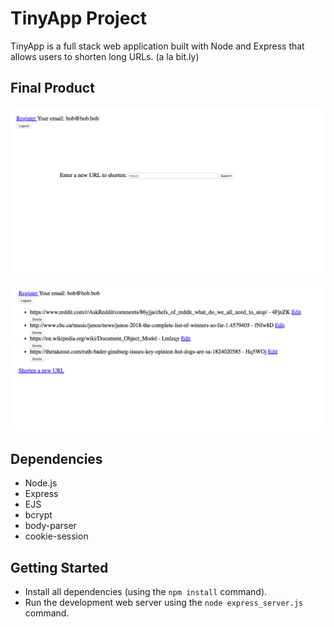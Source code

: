 # TinyApp Project

TinyApp is a full stack web application built with Node and Express that allows users to shorten long URLs. (a la bit.ly)

## Final Product

!["Screenshot of new URL page"](https://github.com/Phil-Werner/TinyApp/blob/master/docs/New-url-page.png?raw=true)
!["Screenshot of list of URls page"](https://github.com/Phil-Werner/TinyApp/blob/master/docs/Urls-page.png?raw=true)

## Dependencies

- Node.js
- Express
- EJS
- bcrypt
- body-parser
- cookie-session

## Getting Started

- Install all dependencies (using the `npm install` command).
- Run the development web server using the `node express_server.js` command.